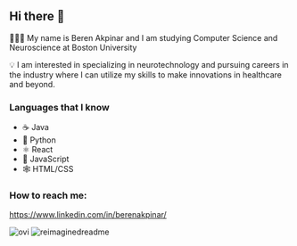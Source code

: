 ## Hi there 👋

 👨🏻‍💻 My name is Beren Akpinar and I am studying Computer Science and Neuroscience at Boston University 

 💡 I am interested in specializing in neurotechnology and pursuing careers in the industry where I can utilize my skills to make innovations in healthcare and beyond.

### Languages that I know
  - ☕ Java
  - 🐍 Python
  - ⚛ React
  - 📝 JavaScript
  - 🕸️ HTML/CSS

### How to reach me:
https://www.linkedin.com/in/berenakpinar/

<img src="https://github-readme-stats.vercel.app/api/top-langs?username=bakp22&show_icons=true&locale=en&layout=compact&theme=chartreuse-dark" alt="ovi" />

<img src="https://myreadme.vercel.app/api/embed/bakp22?panels=userstatistics,toprepositories,toplanguages,commitgraph" alt="reimaginedreadme" />


<!--
**bakp22/bakp22** is a ✨ _special_ ✨ repository because its `README.md` (this file) appears on your GitHub profile.

Here are some ideas to get you started:

- 🔭 I’m currently working on ...
- 🌱 I’m currently learning ...
- 👯 I’m looking to collaborate on ...
- 🤔 I’m looking for help with ...
- 💬 Ask me about ...
- 📫 How to reach me: ...
- 😄 Pronouns: ...
- ⚡ Fun fact: ...
-->

